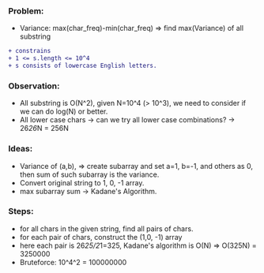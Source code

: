 ### Problem:
* Variance: max(char_freq)-min(char_freq)
=> find max(Variance) of all substring

```diff
+ constrains
+ 1 <= s.length <= 10^4
+ s consists of lowercase English letters.
```
### Observation:
* All substring is O(N^2), given N=10^4 (> 10^3), we need to consider if we
  can do log(N) or better.
* All lower case chars -> can we try all lower case combinations?
                       -> 26*26*N = 256N

### Ideas:
* Variance of (a,b),
  => create subarray and set a=1, b=-1, and others as 0, then sum
  of such subarray is the variance.
* Convert original string to 1, 0, -1 array.
* max subarray sum -> Kadane's Algorithm.

### Steps:
* for all chars in the given string, find all pairs of chars.
* for each pair of chars, construct the (1,0, -1) array
* here each pair is 26*25/2*1=325,
  Kadane's algorithm is O(N)
  => O(325N)         =   3250000
* Bruteforce: 10^4^2 = 100000000

